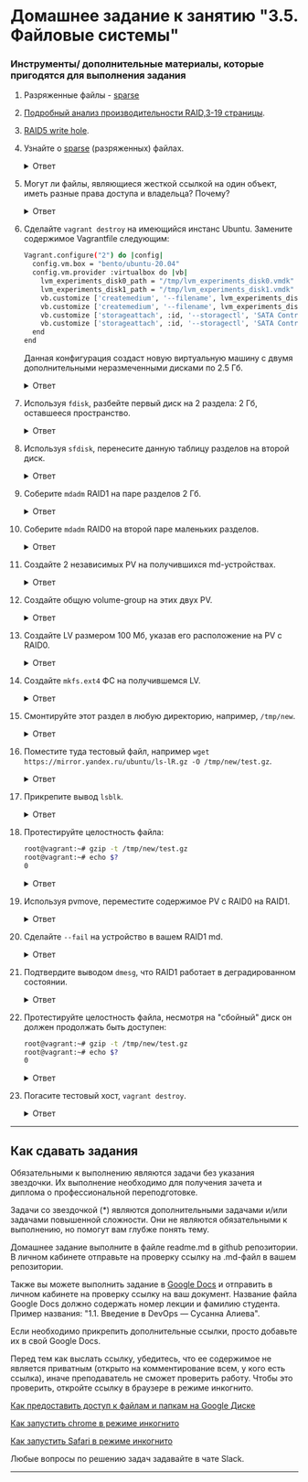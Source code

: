 # Домашнее задание к занятию "3.5. Файловые системы"


### Инструменты/ дополнительные материалы, которые пригодятся для выполнения задания

1. Разряженные файлы - [sparse](https://ru.wikipedia.org/wiki/%D0%A0%D0%B0%D0%B7%D1%80%D0%B5%D0%B6%D1%91%D0%BD%D0%BD%D1%8B%D0%B9_%D1%84%D0%B0%D0%B9%D0%BB)
2. [Подробный анализ производительности RAID,3-19 страницы](https://www.baarf.dk/BAARF/0.Millsap1996.08.21-VLDB.pdf).
3. [RAID5 write hole](https://www.intel.com/content/www/us/en/support/articles/000057368/memory-and-storage.html).


1. Узнайте о [sparse](https://ru.wikipedia.org/wiki/%D0%A0%D0%B0%D0%B7%D1%80%D0%B5%D0%B6%D1%91%D0%BD%D0%BD%D1%8B%D0%B9_%D1%84%D0%B0%D0%B9%D0%BB) (разряженных) файлах.
    
    <details>
    <summary>Ответ</summary>

        Разрежённый файл (англ. sparse file) — файл, в котором последовательности нулевых байтов заменены на информацию об этих последовательностях (список дыр).
        Дыра (англ. hole) — последовательность нулевых байт внутри файла, не записанная на диск. Информация о дырах (смещение от начала файла в байтах и количество байт) хранится в метаданных ФС.
        
        Преимущества:
        •   экономия дискового пространства. Использование разрежённых файлов считается одним из способов сжатия данных на уровне файловой системы;
        •   отсутствие временных затрат на запись нулевых байт;
        •   увеличение срока службы запоминающих устройств.

        Недостатки:
        •   накладные расходы на работу со списком дыр;
        •   фрагментация файла при частой записи данных в дыры;
        •   невозможность записи данных в дыры при отсутствии свободного места на диске;
        •   невозможность использования других индикаторов дыр, кроме нулевых байт.
        
        создание разрежённого файла размером 200 Гб:
        dd if=/dev/zero of=./sparse-file bs=1 count=0 seek=200G
            или
        truncate -s200G ./sparse-file
        
        преобразование обычного файла в разрежённый (выполнение поиска дыр и записи их расположения (смещений и длин) в метаданные файла):
        cp --sparse=always ./simple-file ./sparse-file

        сохранение копии диска в разрежённый файл утилитой ddrescue:
        ddrescue --sparse /dev/sdb ./sparse-file ./history.log
        
    </details>
    
2. Могут ли файлы, являющиеся жесткой ссылкой на один объект, иметь разные права доступа и владельца? Почему?
    
    <details>
    <summary>Ответ</summary>

        Нет. Файлы, являющиеся жесткой ссылкой на один объект, не могут иметь разные права доступа и владельца, т.к. hard link имеет тот же номер inode на который ссылается. А inode хранит в себе:
        •   Идентификатор владельца
        •   Идентификатор группы
        •   Разрешения на чтение, запись и выполнение

    </details>
    
3. Сделайте `vagrant destroy` на имеющийся инстанс Ubuntu. Замените содержимое Vagrantfile следующим:

    ```bash
    Vagrant.configure("2") do |config|
      config.vm.box = "bento/ubuntu-20.04"
      config.vm.provider :virtualbox do |vb|
        lvm_experiments_disk0_path = "/tmp/lvm_experiments_disk0.vmdk"
        lvm_experiments_disk1_path = "/tmp/lvm_experiments_disk1.vmdk"
        vb.customize ['createmedium', '--filename', lvm_experiments_disk0_path, '--size', 2560]
        vb.customize ['createmedium', '--filename', lvm_experiments_disk1_path, '--size', 2560]
        vb.customize ['storageattach', :id, '--storagectl', 'SATA Controller', '--port', 1, '--device', 0, '--type', 'hdd', '--medium', lvm_experiments_disk0_path]
        vb.customize ['storageattach', :id, '--storagectl', 'SATA Controller', '--port', 2, '--device', 0, '--type', 'hdd', '--medium', lvm_experiments_disk1_path]
      end
    end
    ```

    Данная конфигурация создаст новую виртуальную машину с двумя дополнительными неразмеченными дисками по 2.5 Гб.
    
    <details>
    <summary>Ответ</summary>

        ВМ запущена успешно

    </details>
    
4. Используя `fdisk`, разбейте первый диск на 2 раздела: 2 Гб, оставшееся пространство.
    
    <details>
    <summary>Ответ</summary>

        Вижу два добавленных диска:
        ```bash
        # fdisk -l
        Disk /dev/sdb: 2.51 GiB, 2684354560 bytes, 5242880 sectors
        Disk model: VBOX HARDDISK
        Units: sectors of 1 * 512 = 512 bytes
        Sector size (logical/physical): 512 bytes / 512 bytes
        I/O size (minimum/optimal): 512 bytes / 512 bytes
        
        Disk /dev/sdc: 2.51 GiB, 2684354560 bytes, 5242880 sectors
        Disk model: VBOX HARDDISK
        Units: sectors of 1 * 512 = 512 bytes
        Sector size (logical/physical): 512 bytes / 512 bytes
        I/O size (minimum/optimal): 512 bytes / 512 bytes
        ```

        ```bash
        # fdisk /dev/sdb
        Command (m for help): n
        Partition type
        p   primary (0 primary, 0 extended, 4 free)
        e   extended (container for logical partitions)
        Select (default p): p
        Partition number (1-4, default 1): 1
        First sector (2048-5242879, default 2048):
        Last sector, +/-sectors or +/-size{K,M,G,T,P} (2048-5242879, default 5242879): +2G
        
        Created a new partition 1 of type 'Linux' and of size 2 GiB.
        
        Command (m for help): w
        The partition table has been altered.
        Calling ioctl() to re-read partition table.
        Syncing disks.
        ```
        
        Получился раздел на 2 Gb:
        ```bash
        # fdisk -l
        ...
        Device     Boot Start     End Sectors Size Id Type
        /dev/sdb1        2048 4196351 4194304   2G 83 Linux
        ...
        ```
        
        Затем распределим оставшиеся 500 Мб
        ```bash
        # fdisk /dev/sdb
        Command (m for help): p
        Disk /dev/sdb: 2.51 GiB, 2684354560 bytes, 5242880 sectors
        Disk model: VBOX HARDDISK
        Units: sectors of 1 * 512 = 512 bytes
        Sector size (logical/physical): 512 bytes / 512 bytes
        I/O size (minimum/optimal): 512 bytes / 512 bytes
        Disklabel type: dos
        Disk identifier: 0x0eae18a0
        
        Device     Boot Start     End Sectors Size Id Type
        /dev/sdb1        2048 4196351 4194304   2G 83 Linux
        
        Command (m for help): n
        Partition type
        p   primary (1 primary, 0 extended, 3 free)
        e   extended (container for logical partitions)
        Select (default p): p
        Partition number (2-4, default 2): 4
        First sector (4196352-5242879, default 4196352):
        Last sector, +/-sectors or +/-size{K,M,G,T,P} (4196352-5242879, default 5242879):
        
        Created a new partition 4 of type 'Linux' and of size 511 MiB.
        
        Command (m for help): p
        Disk /dev/sdb: 2.51 GiB, 2684354560 bytes, 5242880 sectors
        Disk model: VBOX HARDDISK
        Units: sectors of 1 * 512 = 512 bytes
        Sector size (logical/physical): 512 bytes / 512 bytes
        I/O size (minimum/optimal): 512 bytes / 512 bytes
        Disklabel type: dos
        Disk identifier: 0x0eae18a0
        
        Device     Boot   Start     End Sectors  Size Id Type
        /dev/sdb1          2048 4196351 4194304    2G 83 Linux
        /dev/sdb4       4196352 5242879 1046528  511M 83 Linux
        
        Command (m for help): w
        The partition table has been altered.
        Calling ioctl() to re-read partition table.
        Syncing disks.
        ```

        ```bash
        # fdisk -l
        ...
        Device     Boot   Start     End Sectors  Size Id Type
        /dev/sdb1          2048 4196351 4194304    2G 83 Linux
        /dev/sdb4       4196352 5242879 1046528  511M 83 Linux
        ...
        ```

    </details>
    
5. Используя `sfdisk`, перенесите данную таблицу разделов на второй диск.
    
    <details>
    <summary>Ответ</summary>

        Просмотр таблицы разделов:
        ```bash
        # sfdisk -l /dev/sdb
        Disk /dev/sdb: 2.51 GiB, 2684354560 bytes, 5242880 sectors
        Disk model: VBOX HARDDISK
        Units: sectors of 1 * 512 = 512 bytes
        Sector size (logical/physical): 512 bytes / 512 bytes
        I/O size (minimum/optimal): 512 bytes / 512 bytes
        Disklabel type: dos
        Disk identifier: 0x0eae18a0
        
        Device     Boot Start     End Sectors Size Id Type
        /dev/sdb1        2048 4196351 4194304   2G 83 Linux
        ```
        
        Создадим копию данных о разделах со старого диска:
        ```bash
        # sfdisk -d /dev/sdb > partitions-sda.txt
        ```

        Теперь запишем эту таблицу на новый диск:
        ```bash
        # sfdisk /dev/sdc < partitions-sda.txt
        Checking that no-one is using this disk right now ... OK
        
        Disk /dev/sdc: 2.51 GiB, 2684354560 bytes, 5242880 sectors
        Disk model: VBOX HARDDISK
        Units: sectors of 1 * 512 = 512 bytes
        Sector size (logical/physical): 512 bytes / 512 bytes
        I/O size (minimum/optimal): 512 bytes / 512 bytes
        
        >>> Script header accepted.
        >>> Script header accepted.
        >>> Script header accepted.
        >>> Script header accepted.
        >>> Created a new DOS disklabel with disk identifier 0x0eae18a0.
        /dev/sdc1: Created a new partition 1 of type 'Linux' and of size 2 GiB.
        /dev/sdc2: Done.
        
        New situation:
        Disklabel type: dos
        Disk identifier: 0x0eae18a0
        
        Device     Boot Start     End Sectors Size Id Type
        /dev/sdc1        2048 4196351 4194304   2G 83 Linux
        
        The partition table has been altered.
        Calling ioctl() to re-read partition table.
        Syncing disks.
        ```
        
        
        Просмотр таблици разделов до переноса таблици разделов на диск /dev/sdc
        ```bash
        # sfdisk -l /dev/sdc
        Disk /dev/sdc: 2.51 GiB, 2684354560 bytes, 5242880 sectors
        Disk model: VBOX HARDDISK
        Units: sectors of 1 * 512 = 512 bytes
        Sector size (logical/physical): 512 bytes / 512 bytes
        I/O size (minimum/optimal): 512 bytes / 512 bytes
        ```
        
        
        Просмотр таблици разделов после переноса таблици разделов на диск /dev/sdc
        ```bash
        # sfdisk -l /dev/sdc
        Disk /dev/sdc: 2.51 GiB, 2684354560 bytes, 5242880 sectors
        Disk model: VBOX HARDDISK
        Units: sectors of 1 * 512 = 512 bytes
        Sector size (logical/physical): 512 bytes / 512 bytes
        I/O size (minimum/optimal): 512 bytes / 512 bytes
        Disklabel type: dos
        Disk identifier: 0x0eae18a0
        
        Device     Boot Start     End Sectors Size Id Type
        /dev/sdc1        2048 4196351 4194304   2G 83 Linux
        ```

    </details>
    
6. Соберите `mdadm` RAID1 на паре разделов 2 Гб.
    
    <details>
    <summary>Ответ</summary>

        ```bash
        # fdisk -l
        Device     Boot   Start     End Sectors  Size Id Type
        /dev/sdb1          2048 4196351 4194304    2G 83 Linux
        /dev/sdb2       4196352 5242879 1046528  511M 83 Linux
        ...
        Device     Boot   Start     End Sectors  Size Id Type
        /dev/sdc1          2048 4196351 4194304    2G 83 Linux
        /dev/sdc2       4196352 5242879 1046528  511M 83 Linux
        ```

        Сначала необходимо занулить суперблоки на дисках, которые мы будем использовать для построения RAID (если диски ранее использовались, их суперблоки могут содержать служебную информацию о других RAID):

        ```bash
        mdadm --zero-superblock --force /dev/sdb1
        mdadm --zero-superblock --force /dev/sdc1
        ```

        Далее нужно удалить старые метаданные и подпись на дисках:
        ```bash
        wipefs --all --force /dev/sdb1
        wipefs --all --force /dev/sdc1
        ```

        Для сборки избыточного массива применяем следующую команду:

        ```bash
        # mdadm --create --verbose /dev/md1 -l 1 -n 2 /dev/sdb1 /dev/sdc1
        mdadm: Note: this array has metadata at the start and
        may not be suitable as a boot device.  If you plan to
        store '/boot' on this device please ensure that
        your boot-loader understands md/v1.x metadata, or use
        --metadata=0.90
        mdadm: size set to 2094080K
        Continue creating array? y
        mdadm: Defaulting to version 1.2 metadata
        mdadm: array /dev/md1 started.
        ```

        * где:
            /dev/md1 — устройство RAID, которое появится после сборки; 
            -l 1 — уровень RAID; 
            -n 2 — количество дисков, из которых собирается массив; 
            /dev/sdb1 /dev/sdc1 — сборка выполняется из дисков sdb1 и sdc1.
        
        Вводим команду:
        ```bash
        # lsblk
        NAME                      MAJ:MIN RM  SIZE RO TYPE  MOUNTPOINT
        loop0                       7:0    0   62M  1 loop  /snap/core20/1611
        loop2                       7:2    0 67.8M  1 loop  /snap/lxd/22753
        loop3                       7:3    0 49.9M  1 loop  /snap/snapd/18596
        loop4                       7:4    0 63.3M  1 loop  /snap/core20/1852
        loop5                       7:5    0 91.9M  1 loop  /snap/lxd/24061
        sda                         8:0    0   64G  0 disk  
        ├─sda1                      8:1    0    1M  0 part  
        ├─sda2                      8:2    0    2G  0 part  /boot
        └─sda3                      8:3    0   62G  0 part  
          └─ubuntu--vg-ubuntu--lv 253:0    0   31G  0 lvm   /
        sdb                         8:16   0  2.5G  0 disk  
        ├─sdb1                      8:17   0    2G  0 part  
        │ └─md1                     9:1    0    2G  0 raid1 
        └─sdb2                      8:18   0  511M  0 part  
        sdc                         8:32   0  2.5G  0 disk  
        ├─sdc1                      8:33   0    2G  0 part  
        │ └─md1                     9:1    0    2G  0 raid1 
        └─sdc2                      8:34   0  511M  0 part  
        ```

        В файле mdadm.conf находится информация о RAID-массивах и компонентах, которые в них входят. Для его создания выполняем следующие команды:
        ```bash
        echo "DEVICE partitions" >> /etc/mdadm/mdadm.conf
        mdadm --detail --scan --verbose | awk '/ARRAY/ {print}' >> /etc/mdadm/mdadm.conf
        ```

        Пример содержимого:
        ```bash
        DEVICE partitions
        ARRAY /dev/md1 level=raid1 num-devices=2 metadata=1.2 name=vagrant:1 UUID=7d0a48c9:9cfec310:a6900eab:663f24d6
        ```
        * хранится информация о массиве /dev/md1 — его уровень 1, он собирается из 2-х дисков.


        Создание файловой системы для массива выполняется также, как для раздела, например:
        ```bash
        mkfs.xfs /dev/md1
        ```

        Примонтировать раздел можно командой:
        ```bash
        mkdir /mnt_raid1
        mount /dev/md1 /mnt_raid1
        ```
        * примонтировали наш массив в каталог /mnt_raid1.

        ```bash
        # df -h
        Filesystem                         Size  Used Avail Use% Mounted on
        ...
        /dev/md1                           2.0G   47M  2.0G   3% /mnt_raid1
        ```

        Чтобы данный раздел также монтировался при загрузке системы, добавляем в fstab.
        Сначала смотрим идентификатор раздела:
        ```bash
        # blkid
        ...
        /dev/md1: UUID="e2c07d76-7260-40e9-91ee-a0cc1f465e4f" TYPE="xfs"
        ```

        Открываем теперь fstab и добавляем строку:
        ```bash
        vi /etc/fstab
        UUID="e2c07d76-7260-40e9-91ee-a0cc1f465e4f"    /mnt_raid1    xfs    defaults    0 0
        ```

    </details>
    
7. Соберите `mdadm` RAID0 на второй паре маленьких разделов.
    
    <details>
    <summary>Ответ</summary>

        ```bash
        # fdisk -l
        Device     Boot   Start     End Sectors  Size Id Type
        /dev/sdb1          2048 4196351 4194304    2G 83 Linux
        /dev/sdb2       4196352 5242879 1046528  511M 83 Linux
        ...
        Device     Boot   Start     End Sectors  Size Id Type
        /dev/sdc1          2048 4196351 4194304    2G 83 Linux
        /dev/sdc2       4196352 5242879 1046528  511M 83 Linux
        ```

        Подготовка носителей
        Сначала необходимо занулить суперблоки на дисках, которые мы будем использовать для построения RAID (если диски ранее использовались, их суперблоки могут содержать служебную информацию о других RAID):
        ```bash
        mdadm --zero-superblock --force /dev/sdb2
        mdadm --zero-superblock --force /dev/sdc2
        ```

        Если мы получили ответ:
        
        mdadm: Unrecognised md component device - /dev/sd*
        то значит, что диски не использовались ранее для RAID. Просто продолжаем настройку.
        
        
        Далее нужно удалить старые метаданные и подпись на дисках:
        ```bash
        wipefs --all --force /dev/sdb2
        wipefs --all --force /dev/sdc2
        ```
        
            Создание рейда
        Для сборки избыточного массива применяем следующую команду:
        
        ```bash
        mdadm --create --verbose /dev/md0 -l 0 -n 2 /dev/sdb2 /dev/sdc2
        ```

        * где:
        /dev/md0 — устройство RAID, которое появится после сборки; 
        -l 0 — уровень RAID; 
        -n 2 — количество дисков, из которых собирается массив; 
        /dev/sdb2 /dev/sdc2 — сборка выполняется из дисков sdb2 и sdc2.
        
        ```bash
        # mdadm --create --verbose /dev/md0 -l 0 -n 2 /dev/sdb2 /dev/sdc2
        mdadm: chunk size defaults to 512K
        mdadm: Defaulting to version 1.2 metadata
        mdadm: array /dev/md0 started.
        ```
        
        Вводим команду:
        ```bash
        # lsblk
        NAME                      MAJ:MIN RM  SIZE RO TYPE  MOUNTPOINT
        loop0                       7:0    0   62M  1 loop  /snap/core20/1611
        loop2                       7:2    0 67.8M  1 loop  /snap/lxd/22753
        loop3                       7:3    0 49.9M  1 loop  /snap/snapd/18596
        loop4                       7:4    0 63.3M  1 loop  /snap/core20/1852
        loop5                       7:5    0 91.9M  1 loop  /snap/lxd/24061
        sda                         8:0    0   64G  0 disk  
        ├─sda1                      8:1    0    1M  0 part  
        ├─sda2                      8:2    0    2G  0 part  /boot
        └─sda3                      8:3    0   62G  0 part  
          └─ubuntu--vg-ubuntu--lv 253:0    0   31G  0 lvm   /
        sdb                         8:16   0  2.5G  0 disk  
        ├─sdb1                      8:17   0    2G  0 part  
        │ └─md1                     9:1    0    2G  0 raid1 /mnt_raid1
        └─sdb2                      8:18   0  511M  0 part  
          └─md0                     9:0    0 1018M  0 raid0 
        sdc                         8:32   0  2.5G  0 disk  
        ├─sdc1                      8:33   0    2G  0 part  
        │ └─md1                     9:1    0    2G  0 raid1 /mnt_raid1
        └─sdc2                      8:34   0  511M  0 part  
          └─md0                     9:0    0 1018M  0 raid0 
        ```
        
        
            Создание файла mdadm.conf
        В файле mdadm.conf находится информация о RAID-массивах и компонентах, которые в них входят. Для его создания выполняем следующие команды:
        ```bash
        echo "DEVICE partitions" >> /etc/mdadm/mdadm.conf
        mdadm --detail --scan --verbose | awk '/ARRAY/ {print}' >> /etc/mdadm/mdadm.conf
        ```

        Пример содержимого:
        ```bash
        DEVICE partitions
        ARRAY /dev/md0 level=raid0 num-devices=2 metadata=1.2 name=vagrant:0 UUID=3642eba0:09aa1fd3:555b8607:21a5e52f
        ```

        * в данном примере хранится информация о массиве /dev/md0 — его уровень 0, он собирается из 2-х дисков.
        
        
            Создание файловой системы и монтирование массива
        Создание файловой системы для массива выполняется также, как для раздела, например:
        
        ```bash
        mkfs.xfs /dev/md0
        ```
        
        Примонтировать раздел можно командой:
        ```bash
        mkdir /mnt_raid0
        mount /dev/md0 /mnt_raid0
        ```
        * в данном случае мы примонтировали наш массив в каталог /mnt_raid1.
        
        ```bash
        # df -h
        Filesystem                         Size  Used Avail Use% Mounted on
        ...
        /dev/md0                          1013M   40M  973M   4% /mnt_raid0
        ```
        
        Чтобы данный раздел также монтировался при загрузке системы, добавляем в fstab.
        Сначала смотрим идентификатор раздела:
        ```bash
        # blkid
        ...
        /dev/md0: UUID="7e8c4d83-77b7-485b-b6b2-80faf9399444" TYPE="xfs"
        ```
        
        Открываем теперь fstab и добавляем строку:
        ```bash
        vi /etc/fstab
        UUID="7e8c4d83-77b7-485b-b6b2-80faf9399444"    /mnt_raid0    xfs    defaults    0 0
        ```

    </details>
    
8. Создайте 2 независимых PV на получившихся md-устройствах.
    
    <details>
    <summary>Ответ</summary>

        ololololololololololololololololololololol

    </details>
    
9. Создайте общую volume-group на этих двух PV.
    
    <details>
    <summary>Ответ</summary>

        ololololololololololololololololololololol

    </details>
    
10. Создайте LV размером 100 Мб, указав его расположение на PV с RAID0.
    
    <details>
    <summary>Ответ</summary>

        ololololololololololololololololololololol

    </details>
    
11. Создайте `mkfs.ext4` ФС на получившемся LV.
    
    <details>
    <summary>Ответ</summary>

        ololololololololololololololololololololol

    </details>
    
12. Смонтируйте этот раздел в любую директорию, например, `/tmp/new`.
    
    <details>
    <summary>Ответ</summary>

        ololololololololololololololololololololol

    </details>
    
13. Поместите туда тестовый файл, например `wget https://mirror.yandex.ru/ubuntu/ls-lR.gz -O /tmp/new/test.gz`.
    
    <details>
    <summary>Ответ</summary>

        ololololololololololololololololololololol

    </details>
    
14. Прикрепите вывод `lsblk`.
    
    <details>
    <summary>Ответ</summary>

        ololololololololololololololololololololol

    </details>
    
15. Протестируйте целостность файла:

    ```bash
    root@vagrant:~# gzip -t /tmp/new/test.gz
    root@vagrant:~# echo $?
    0
    ```
    
    <details>
    <summary>Ответ</summary>

        ololololololololololololololololololololol

    </details>
    
16. Используя pvmove, переместите содержимое PV с RAID0 на RAID1.
    
    <details>
    <summary>Ответ</summary>

        ololololololololololololololololololololol

    </details>
    
17. Сделайте `--fail` на устройство в вашем RAID1 md.
    
    <details>
    <summary>Ответ</summary>

        ololololololololololololololololololololol

    </details>
    
18. Подтвердите выводом `dmesg`, что RAID1 работает в деградированном состоянии.
    
    <details>
    <summary>Ответ</summary>

        ololololololololololololololololololololol

    </details>
    
19. Протестируйте целостность файла, несмотря на "сбойный" диск он должен продолжать быть доступен:

    ```bash
    root@vagrant:~# gzip -t /tmp/new/test.gz
    root@vagrant:~# echo $?
    0
    ```
    
    <details>
    <summary>Ответ</summary>

        ololololololololololololololololololololol

    </details>
    
20. Погасите тестовый хост, `vagrant destroy`.
    
    <details>
    <summary>Ответ</summary>

        ВМ удалена успешно

    </details>
    

---

## Как сдавать задания

Обязательными к выполнению являются задачи без указания звездочки. Их выполнение необходимо для получения зачета и диплома о профессиональной переподготовке.

Задачи со звездочкой (*) являются дополнительными задачами и/или задачами повышенной сложности. Они не являются обязательными к выполнению, но помогут вам глубже понять тему.

Домашнее задание выполните в файле readme.md в github репозитории. В личном кабинете отправьте на проверку ссылку на .md-файл в вашем репозитории.

Также вы можете выполнить задание в [Google Docs](https://docs.google.com/document/u/0/?tgif=d) и отправить в личном кабинете на проверку ссылку на ваш документ.
Название файла Google Docs должно содержать номер лекции и фамилию студента. Пример названия: "1.1. Введение в DevOps — Сусанна Алиева".

Если необходимо прикрепить дополнительные ссылки, просто добавьте их в свой Google Docs.

Перед тем как выслать ссылку, убедитесь, что ее содержимое не является приватным (открыто на комментирование всем, у кого есть ссылка), иначе преподаватель не сможет проверить работу. Чтобы это проверить, откройте ссылку в браузере в режиме инкогнито.

[Как предоставить доступ к файлам и папкам на Google Диске](https://support.google.com/docs/answer/2494822?hl=ru&co=GENIE.Platform%3DDesktop)

[Как запустить chrome в режиме инкогнито ](https://support.google.com/chrome/answer/95464?co=GENIE.Platform%3DDesktop&hl=ru)

[Как запустить  Safari в режиме инкогнито ](https://support.apple.com/ru-ru/guide/safari/ibrw1069/mac)

Любые вопросы по решению задач задавайте в чате Slack.

---